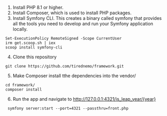 1. Install PHP 8.1 or higher.
2. Install Composer, which is used to install PHP packages.
3. Install Symfony CLI. This creates a binary called symfony that provides all the tools you need to develop and run your Symfony application locally.
```
Set-ExecutionPolicy RemoteSigned -Scope CurrentUser
irm get.scoop.sh | iex
scoop install symfony-cli
```  
4. Clone this repository
```
git clone https://github.com/tirednemo/framework.git
```
5. Make Composer install tthe dependencies into the vendor/
```
cd framework/
composer install
```
6. Run the app and navigate to http://127.0.0.1:4321/is_leap_year/{year}
```
 symfony server:start --port=4321 --passthru=front.php
 ```
